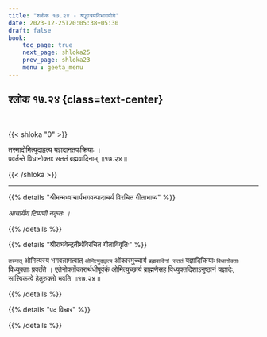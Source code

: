 ```yaml
---
title: "श्लोक १७.२४ - श्रद्धात्रयविभागयोगे"
date: 2023-12-25T20:05:38+05:30
draft: false
book:
    toc_page: true
    next_page: shloka25
    prev_page: shloka23
    menu : geeta_menu
---
```




## श्लोक १७.२४ {class=text-center}

<br/>

{{< shloka  "0"  >}}

तस्मादोमित्युदाहृत्य यज्ञदानतपःक्रियाः ।  
प्रवर्तन्ते विधानोक्ताः सततं ब्रह्मवादिनाम् ॥१७.२४॥

{{< /shloka >}}

---


{{% details "श्रीमन्मध्वाचार्यभगवत्पादाचर्य विरचित  गीताभाष्य" %}}

*आचार्येण टिप्पणी नकृतः ।*


{{% /details %}}



{{% details "श्रीराघवेन्द्रतीर्थविरचित गीताविवृतिः" %}}

`तस्मात्` ओमित्यस्य भगवन्नामत्वात्‌ `ओमित्युदाहृत्य` 
ओंकारमुच्चार्य `ब्रह्मवादिनां सततं` यज्ञादिक्रियाः `विधानोक्ताः` 
विध्युक्ताः प्रवर्तंते ।  एतेनोक्तोंकारार्थधीपूर्वकं 
ओमित्युच्छार्य ब्राह्मणैसह विध्युक्तदिशाऽनुष्ठानं यज्ञादेः,
सात्त्विकत्वे हेतुरुक्तो भवति ॥१७.२४॥

{{% /details %}}



{{% details "पद विचार" %}}


{{% /details %}}
